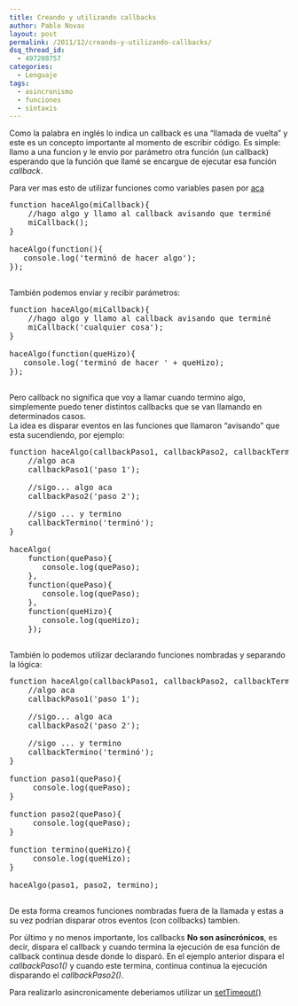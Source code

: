 ```yaml
---
title: Creando y utilizando callbacks
author: Pablo Novas
layout: post
permalink: /2011/12/creando-y-utilizando-callbacks/
dsq_thread_id:
  - 497208757
categories:
  - Lenguaje
tags:
  - asincronismo
  - funciones
  - sintaxis
---
```

Como la palabra en inglés lo indica un callback es una &#8220;llamada de vuelta&#8221; y este es un concepto importante al momento de escribir código. Es simple: llamo a una funcion y le envío por parámetro otra función (un callback) esperando que la función que llamé se encargue de ejecutar esa función *callback*.

Para ver mas esto de utilizar funciones como variables pasen por <a title="Alcance de Variables – Parte 2: funciones" href="http://www.fernetjs.com/2011/10/alcance-de-variables-parte-2-funciones/"  target="_blank">aca</a>

<pre class="brush: jscript; title: ; notranslate" title="">function haceAlgo(miCallback){
    //hago algo y llamo al callback avisando que terminé
    miCallback();
}

haceAlgo(function(){
   console.log('terminó de hacer algo');
});

</pre>

También podemos enviar y recibir parámetros:  
<!--more-->

<pre class="brush: jscript; title: ; notranslate" title="">function haceAlgo(miCallback){
    //hago algo y llamo al callback avisando que terminé
    miCallback('cualquier cosa');
}

haceAlgo(function(queHizo){
   console.log('terminó de hacer ' + queHizo);
});

</pre>

Pero callback no significa que voy a llamar cuando termino algo, simplemente puedo tener distintos callbacks que se van llamando en determinados casos.  
La idea es disparar eventos en las funciones que llamaron &#8220;avisando&#8221; que esta sucendiendo, por ejemplo:

<pre class="brush: jscript; title: ; notranslate" title="">function haceAlgo(callbackPaso1, callbackPaso2, callbackTermino){
    //algo aca
    callbackPaso1('paso 1');

    //sigo... algo aca
    callbackPaso2('paso 2');

    //sigo ... y termino
    callbackTermino('terminó');
}

haceAlgo(
    function(quePaso){
       console.log(quePaso);
    },
    function(quePaso){
       console.log(quePaso);
    },
    function(queHizo){
       console.log(queHizo);
    });

</pre>

También lo podemos utilizar declarando funciones nombradas y separando la lógica:

<pre class="brush: jscript; title: ; notranslate" title="">function haceAlgo(callbackPaso1, callbackPaso2, callbackTermino){
    //algo aca
    callbackPaso1('paso 1');

    //sigo... algo aca
    callbackPaso2('paso 2');

    //sigo ... y termino
    callbackTermino('terminó');
}

function paso1(quePaso){
     console.log(quePaso);
}

function paso2(quePaso){
     console.log(quePaso);
}

function termino(queHizo){
     console.log(queHizo);
}

haceAlgo(paso1, paso2, termino);

</pre>

De esta forma creamos funciones nombradas fuera de la llamada y estas a su vez podrian disparar otros eventos (con collbacks) tambien.

Por último y no menos importante, los callbacks **No son asincrónicos**, es decir, dispara el callback y cuando termina la ejecución de esa función de callback continua desde donde lo disparó. En el ejemplo anterior dispara el *callbackPaso1()* y cuando este termina, continua continua la ejecución disparando el *callbackPaso2()*.

Para realizarlo asincronicamente deberiamos utilizar un <a title="Ejecuciones Asincrónicas de funciones" href="http://www.fernetjs.com/2011/11/ejecuciones-asincronicas-de-funciones/" target="_blank">setTimeout()</a>